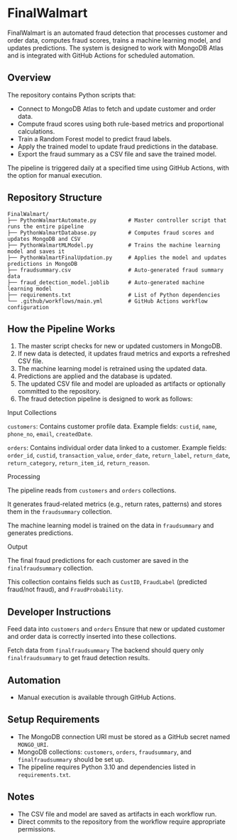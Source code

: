# FinalWalmart

FinalWalmart is an automated fraud detection that processes customer and order data, computes fraud scores, trains a machine learning model, and updates predictions. The system is designed to work with MongoDB Atlas and is integrated with GitHub Actions for scheduled automation.

## Overview

The repository contains Python scripts that:

* Connect to MongoDB Atlas to fetch and update customer and order data.
* Compute fraud scores using both rule-based metrics and proportional calculations.
* Train a Random Forest model to predict fraud labels.
* Apply the trained model to update fraud predictions in the database.
* Export the fraud summary as a CSV file and save the trained model.

The pipeline is triggered daily at a specified time using GitHub Actions, with the option for manual execution.

## Repository Structure

```
FinalWalmart/
├── PythonWalmartAutomate.py          # Master controller script that runs the entire pipeline
├── PythonWalmartDatabase.py          # Computes fraud scores and updates MongoDB and CSV
├── PythonWalmartMLModel.py           # Trains the machine learning model and saves it
├── PythonWalmartFinalUpdation.py     # Applies the model and updates predictions in MongoDB
├── fraudsummary.csv                  # Auto-generated fraud summary data
├── fraud_detection_model.joblib      # Auto-generated machine learning model
├── requirements.txt                  # List of Python dependencies
└── .github/workflows/main.yml        # GitHub Actions workflow configuration
```

## How the Pipeline Works

1. The master script checks for new or updated customers in MongoDB.
2. If new data is detected, it updates fraud metrics and exports a refreshed CSV file.
3. The machine learning model is retrained using the updated data.
4. Predictions are applied and the database is updated.
5. The updated CSV file and model are uploaded as artifacts or optionally committed to the repository.
6. The fraud detection pipeline is designed to work as follows:

Input Collections

`customers`: Contains customer profile data. Example fields: `custid`, `name`, `phone_no`, `email`, `createdDate`.

`orders`: Contains individual order data linked to a customer. Example fields: `order_id`, `custid`, `transaction_value`, `order_date`, `return_label`, `return_date`, `return_category`, `return_item_id`, `return_reason`.

Processing

The pipeline reads from `customers` and `orders` collections.

It generates fraud-related metrics (e.g., return rates, patterns) and stores them in the `fraudsummary` collection.

The machine learning model is trained on the data in `fraudsummary` and generates predictions.

Output

The final fraud predictions for each customer are saved in the `finalfraudsummary` collection.

This collection contains fields such as `CustID`, `FraudLabel` (predicted fraud/not fraud), and `FraudProbability`.

## Developer Instructions
Feed data into `customers` and `orders`
Ensure that new or updated customer and order data is correctly inserted into these collections.

Fetch data from `finalfraudsummary`
The backend should query only `finalfraudsummary` to get fraud detection results.

## Automation

* Manual execution is available through GitHub Actions.

## Setup Requirements

* The MongoDB connection URI must be stored as a GitHub secret named `MONGO_URI`.
* MongoDB collections: `customers`, `orders`, `fraudsummary`, and `finalfraudsummary` should be set up.
* The pipeline requires Python 3.10 and dependencies listed in `requirements.txt`.

## Notes

* The CSV file and model are saved as artifacts in each workflow run.
* Direct commits to the repository from the workflow require appropriate permissions.
